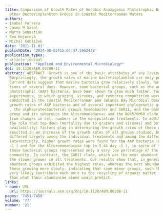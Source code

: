 ```yaml
---
title: Comparison of Growth Rates of Aerobic Anoxygenic Phototrophic Bacteria and
  Other Bacterioplankton Groups in Coastal Mediterranean Waters
authors:
- Isabel Ferrera
- Josep M Gasol
- Marta Sebastián
- Eva Hojerová
- Michal Koblížek
date: '2011-11-01'
publishDate: '2024-08-05T15:04:47.596243Z'
publication_types:
- article-journal
publication: '*Applied and Environmental Microbiology*'
doi: 10.1128/AEM.00208-11
abstract: ABSTRACT  Growth is one of the basic attributes of any living organism.
  Surprisingly, the growth rates of marine bacterioplankton are only poorly known.
  Current data suggest that marine bacteria grow relatively slowly, having generation
  times of several days. However, some bacterial groups, such as the aerobic anoxygenic
  phototrophic (AAP) bacteria, have been shown to grow much faster. Two manipulation
  experiments, in which grazing, viruses, and resource competition were reduced, were
  conducted in the coastal Mediterranean Sea (Blanes Bay Microbial Observatory). The
  growth rates of AAP bacteria and of several important phylogenetic groups (the Bacteroidetes
  , the alphaproteobacterial groups Roseobacter and SAR11, and the Gammaproteobacteria
  group and its subgroups the Alteromonadaceae and the NOR5/OM60 clade) were calculated
  from changes in cell numbers in the manipulation treatments. In addition, we examined
  the role that top-down (mortality due to grazers and viruses) and bottom-up (resource
  availability) factors play in determining the growth rates of these groups. Manipulations
  resulted in an increase of the growth rates of all groups studied, but its extent
  differed largely among the individual treatments and among the different groups.
  Interestingly, higher growth rates were found for the AAP bacteria (up to 3.71 day
  −1 ) and for the Alteromonadaceae (up to 5.44 day −1 ), in spite of the fact that
  these bacterial groups represented only a very low percentage of the total prokaryotic
  community. In contrast, the SAR11 clade, which was the most abundant group, was
  the slower grower in all treatments. Our results show that, in general, the least
  abundant groups exhibited the highest rates, whereas the most abundant groups were
  those growing more slowly, indicating that some minor groups, such the AAP bacteria,
  very likely contribute much more to the recycling of organic matter in the ocean
  than what their abundances alone would predict.
links:
- name: URL
  url: https://journals.asm.org/doi/10.1128/AEM.00208-11
pages: '7451-7458'
volume: '77'
number: '21'
---
```

